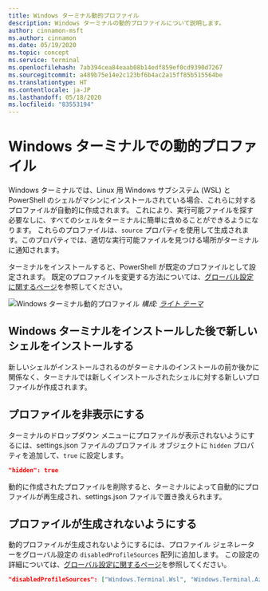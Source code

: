 ```yaml
---
title: Windows ターミナル動的プロファイル
description: Windows ターミナルの動的プロファイルについて説明します。
author: cinnamon-msft
ms.author: cinnamon
ms.date: 05/19/2020
ms.topic: concept
ms.service: terminal
ms.openlocfilehash: 7ab394cea84eaab08b14edf859ef0cd9390d7267
ms.sourcegitcommit: a489b75e14e2c123bf6b4ac2a15ff85b515564be
ms.translationtype: HT
ms.contentlocale: ja-JP
ms.lasthandoff: 05/18/2020
ms.locfileid: "83553194"
---
```

# <a name="dynamic-profiles-in-windows-terminal"></a>Windows ターミナルでの動的プロファイル

Windows ターミナルでは、Linux 用 Windows サブシステム (WSL) と PowerShell のシェルがマシンにインストールされている場合、これらに対するプロファイルが自動的に作成されます。 これにより、実行可能ファイルを探す必要なしに、すべてのシェルをターミナルに簡単に含めることができるようになります。 これらのプロファイルは、`source` プロパティを使用して生成されます。このプロパティでは、適切な実行可能ファイルを見つける場所がターミナルに通知されます。

ターミナルをインストールすると、PowerShell が既定のプロファイルとして設定されます。 既定のプロファイルを変更する方法については、[グローバル設定に関するページ](./customize-settings/global-settings.md)を参照してください。

![Windows ターミナル動的プロファイル](./images/dynamic-profiles.png)
_構成: [ライト テーマ](./custom-terminal-gallery/frosted-glass-theme.md)_

## <a name="installing-a-new-shell-after-installing-windows-terminal"></a>Windows ターミナルをインストールした後で新しいシェルをインストールする

新しいシェルがインストールされるのがターミナルのインストールの前か後かに関係なく、ターミナルでは新しくインストールされたシェルに対する新しいプロファイルが作成されます。

## <a name="hide-a-profile"></a>プロファイルを非表示にする

ターミナルのドロップダウン メニューにプロファイルが表示されないようにするには、settings.json ファイルのプロファイル オブジェクトに `hidden` プロパティを追加して、`true` に設定します。

```json
"hidden": true
```

動的に作成されたプロファイルを削除すると、ターミナルによって自動的にプロファイルが再生成され、settings.json ファイルで置き換えられます。

## <a name="prevent-a-profile-from-being-generated"></a>プロファイルが生成されないようにする

動的プロファイルが生成されないようにするには、プロファイル ジェネレーターをグローバル設定の `disabledProfileSources` 配列に追加します。 この設定の詳細については、[グローバル設定に関するページ](./customize-settings/global-settings.md#disable-dynamic-profiles)を参照してください。

```json
"disabledProfileSources": ["Windows.Terminal.Wsl", "Windows.Terminal.Azure", "Windows.Terminal.PowershellCore"]
```
